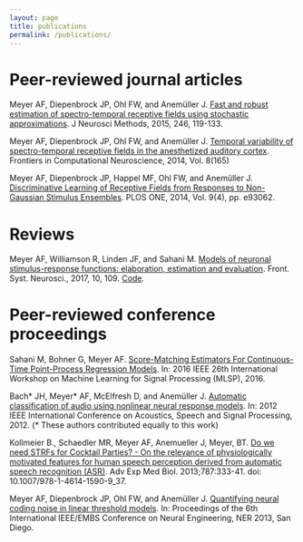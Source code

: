 ```yaml
---
layout: page
title: publications
permalink: /publications/
---
```


# Peer-reviewed journal articles

Meyer AF, Diepenbrock JP, Ohl FW, and Anemüller J. [Fast and robust estimation of spectro-temporal receptive fields using stochastic approximations](http://www.sciencedirect.com/science/article/pii/S0165027015000618). J Neurosci Methods, 2015, 246, 119-133. 

Meyer AF, Diepenbrock JP, Ohl FW, and Anemüller J. [Temporal variability of spectro-temporal receptive fields in the anesthetized auditory cortex](http://journal.frontiersin.org/article/10.3389/fncom.2014.00165/abstract). Frontiers in Computational Neuroscience, 2014, Vol. 8(165)

Meyer AF, Diepenbrock JP, Happel MF, Ohl FW, and Anemüller J.
[Discriminative Learning of Receptive Fields from Responses to Non-Gaussian Stimulus Ensembles](http://journals.plos.org/plosone/article?id=10.1371/journal.pone.0093062). PLOS ONE, 2014, Vol. 9(4), pp. e93062.


# Reviews
Meyer AF, Williamson R, Linden JF, and Sahani M. [Models of neuronal stimulus-response functions: elaboration, estimation and evaluation](http://journal.frontiersin.org/article/10.3389/fnsys.2016.00109/full). Front. Syst. Neurosci., 2017, 10, 109. [Code](http://www.gatsby.ucl.ac.uk/resources/srf/).


# Peer-reviewed conference proceedings

Sahani M, Bohner G, Meyer AF. [Score-Matching Estimators For Continuous-Time Point-Process Regression Models](http://www.gatsby.ucl.ac.uk/~maneesh/papers/sahani-etal-2016-mlsp.pdf). In: 2016 IEEE 26th International Workshop on Machine Learning for Signal Processing (MLSP), 2016. 

Bach\* JH, Meyer\* AF, McElfresh D, and Anemüller J. [Automatic classification of audio using nonlinear neural response models](http://ieeexplore.ieee.org/xpl/login.jsp?tp=&arnumber=6287890). In: 2012 IEEE International Conference on Acoustics, Speech and Signal Processing, 2012. (\* These authors contributed equally to this work)

Kollmeier B., Schaedler MR, Meyer AF, Anemueller J, Meyer, BT. [Do we need STRFs for Cocktail Parties? - On the relevance of physiologically motivated features for human speech perception derived from automatic speech recognition (ASR)](http://www.ncbi.nlm.nih.gov/pubmed/23716239#). Adv Exp Med Biol. 2013;787:333-41. doi: 10.1007/978-1-4614-1590-9_37.

Meyer AF, Diepenbrock JP, Ohl FW, and Anemüller J. [Quantifying neural coding noise in linear threshold models](http://ieeexplore.ieee.org/xpl/articleDetails.jsp?arnumber=6696136). In: Proceedings of the 6th International IEEE/EMBS Conference on Neural Engineering, NER 2013, San Diego.
